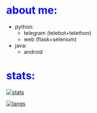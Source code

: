 <h1 style="color:blue;">about me:</h1>

- python:
  - telegram (telebot+telethon)
  - web (flask+selenium)
- java:
  - android 

<h1 style="color:blue;">stats:</h1>

[![stats](https://github-readme-stats.vercel.app/api?username=artkegor&theme=material-palenight)](https://github.com/artkegor)

[![langs](https://github-readme-stats.vercel.app/api/top-langs/?username=artkegor&exclude_repo=dotfiles&langs_count=8&layout=compact&theme=material-palenight)](https://github.com/artkegor?tab=repositories)
